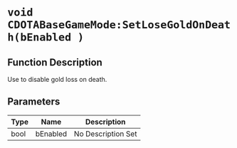 # `void CDOTABaseGameMode:SetLoseGoldOnDeath(bEnabled )`
## Function Description
Use to disable gold loss on death.
## Parameters
Type|Name|Description
--|--|--
bool|bEnabled|No Description Set
